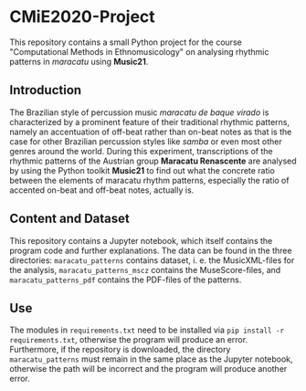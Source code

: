 # CMiE2020-Project
This repository contains a small Python project for the course "Computational Methods in Ethnomusicology" on analysing rhythmic patterns in *maracatu* using **Music21**.

## Introduction
The Brazilian style of percussion music *maracatu de baque virado* is characterized by a prominent feature of their traditional rhythmic patterns, namely an accentuation of off-beat rather than on-beat notes as that is the case for other Brazilian percussion styles like *samba* or even most other genres around the world. During this experiment, transcriptions of the rhythmic patterns of the Austrian group **Maracatu Renascente** are analysed by using the Python toolkit **Music21** to find out what the concrete ratio between the elements of maracatu rhythm patterns, especially the ratio of accented on-beat and off-beat notes, actually is. 

## Content and Dataset
This repository contains a Jupyter notebook, which itself contains the program code and further explanations. The data can be found in the three directories: `maracatu_patterns` contains dataset, i. e. the MusicXML-files for the analysis, `maracatu_patterns_mscz` contains the MuseScore-files, and `maracatu_patterns_pdf` contains the PDF-files of the patterns. 

## Use
The modules in `requirements.txt` need to be installed via `pip install -r requirements.txt`, otherwise the program will produce an error. Furthermore, if the repository is downloaded, the directory `maracatu_patterns` must remain in the same place as the Jupyter notebook, otherwise the path will be incorrect and the program will produce another error.
